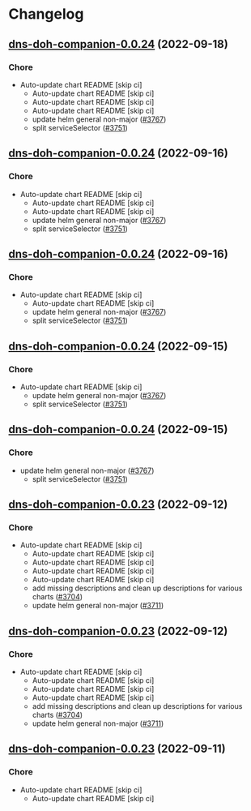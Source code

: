 # Changelog



## [dns-doh-companion-0.0.24](https://github.com/truecharts/charts/compare/dns-doh-companion-0.0.23...dns-doh-companion-0.0.24) (2022-09-18)

### Chore

- Auto-update chart README [skip ci]
  - Auto-update chart README [skip ci]
  - Auto-update chart README [skip ci]
  - Auto-update chart README [skip ci]
  - update helm general non-major ([#3767](https://github.com/truecharts/charts/issues/3767))
  - split serviceSelector ([#3751](https://github.com/truecharts/charts/issues/3751))




## [dns-doh-companion-0.0.24](https://github.com/truecharts/charts/compare/dns-doh-companion-0.0.23...dns-doh-companion-0.0.24) (2022-09-16)

### Chore

- Auto-update chart README [skip ci]
  - Auto-update chart README [skip ci]
  - Auto-update chart README [skip ci]
  - update helm general non-major ([#3767](https://github.com/truecharts/charts/issues/3767))
  - split serviceSelector ([#3751](https://github.com/truecharts/charts/issues/3751))




## [dns-doh-companion-0.0.24](https://github.com/truecharts/charts/compare/dns-doh-companion-0.0.23...dns-doh-companion-0.0.24) (2022-09-16)

### Chore

- Auto-update chart README [skip ci]
  - Auto-update chart README [skip ci]
  - update helm general non-major ([#3767](https://github.com/truecharts/charts/issues/3767))
  - split serviceSelector ([#3751](https://github.com/truecharts/charts/issues/3751))




## [dns-doh-companion-0.0.24](https://github.com/truecharts/charts/compare/dns-doh-companion-0.0.23...dns-doh-companion-0.0.24) (2022-09-15)

### Chore

- Auto-update chart README [skip ci]
  - update helm general non-major ([#3767](https://github.com/truecharts/charts/issues/3767))
  - split serviceSelector ([#3751](https://github.com/truecharts/charts/issues/3751))




## [dns-doh-companion-0.0.24](https://github.com/truecharts/charts/compare/dns-doh-companion-0.0.23...dns-doh-companion-0.0.24) (2022-09-15)

### Chore

- update helm general non-major ([#3767](https://github.com/truecharts/charts/issues/3767))
  - split serviceSelector ([#3751](https://github.com/truecharts/charts/issues/3751))




## [dns-doh-companion-0.0.23](https://github.com/truecharts/charts/compare/dns-doh-companion-0.0.22...dns-doh-companion-0.0.23) (2022-09-12)

### Chore

- Auto-update chart README [skip ci]
  - Auto-update chart README [skip ci]
  - Auto-update chart README [skip ci]
  - Auto-update chart README [skip ci]
  - Auto-update chart README [skip ci]
  - add missing descriptions and clean up descriptions for various charts ([#3704](https://github.com/truecharts/charts/issues/3704))
  - update helm general non-major ([#3711](https://github.com/truecharts/charts/issues/3711))




## [dns-doh-companion-0.0.23](https://github.com/truecharts/charts/compare/dns-doh-companion-0.0.22...dns-doh-companion-0.0.23) (2022-09-12)

### Chore

- Auto-update chart README [skip ci]
  - Auto-update chart README [skip ci]
  - Auto-update chart README [skip ci]
  - Auto-update chart README [skip ci]
  - add missing descriptions and clean up descriptions for various charts ([#3704](https://github.com/truecharts/charts/issues/3704))
  - update helm general non-major ([#3711](https://github.com/truecharts/charts/issues/3711))




## [dns-doh-companion-0.0.23](https://github.com/truecharts/charts/compare/dns-doh-companion-0.0.22...dns-doh-companion-0.0.23) (2022-09-11)

### Chore

- Auto-update chart README [skip ci]
  - Auto-update chart README [skip ci]

